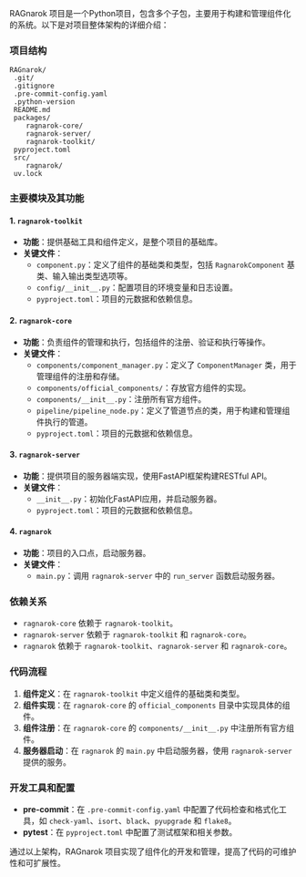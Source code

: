 RAGnarok 项目是一个Python项目，包含多个子包，主要用于构建和管理组件化的系统。以下是对项目整体架构的详细介绍：

### 项目结构
```plaintext
RAGnarok/
 .git/
 .gitignore
 .pre-commit-config.yaml
 .python-version
 README.md
 packages/
    ragnarok-core/
    ragnarok-server/
    ragnarok-toolkit/
 pyproject.toml
 src/
    ragnarok/
 uv.lock
```

### 主要模块及其功能

#### 1. `ragnarok-toolkit`
- **功能**：提供基础工具和组件定义，是整个项目的基础库。
- **关键文件**：
  - `component.py`：定义了组件的基础类和类型，包括 `RagnarokComponent` 基类、输入输出类型选项等。
  - `config/__init__.py`：配置项目的环境变量和日志设置。
  - `pyproject.toml`：项目的元数据和依赖信息。

#### 2. `ragnarok-core`
- **功能**：负责组件的管理和执行，包括组件的注册、验证和执行等操作。
- **关键文件**：
  - `components/component_manager.py`：定义了 `ComponentManager` 类，用于管理组件的注册和存储。
  - `components/official_components/`：存放官方组件的实现。
  - `components/__init__.py`：注册所有官方组件。
  - `pipeline/pipeline_node.py`：定义了管道节点的类，用于构建和管理组件执行的管道。
  - `pyproject.toml`：项目的元数据和依赖信息。

#### 3. `ragnarok-server`
- **功能**：提供项目的服务器端实现，使用FastAPI框架构建RESTful API。
- **关键文件**：
  - `__init__.py`：初始化FastAPI应用，并启动服务器。
  - `pyproject.toml`：项目的元数据和依赖信息。

#### 4. `ragnarok`
- **功能**：项目的入口点，启动服务器。
- **关键文件**：
  - `main.py`：调用 `ragnarok-server` 中的 `run_server` 函数启动服务器。

### 依赖关系
- `ragnarok-core` 依赖于 `ragnarok-toolkit`。
- `ragnarok-server` 依赖于 `ragnarok-toolkit` 和 `ragnarok-core`。
- `ragnarok` 依赖于 `ragnarok-toolkit`、`ragnarok-server` 和 `ragnarok-core`。

### 代码流程
1. **组件定义**：在 `ragnarok-toolkit` 中定义组件的基础类和类型。
2. **组件实现**：在 `ragnarok-core` 的 `official_components` 目录中实现具体的组件。
3. **组件注册**：在 `ragnarok-core` 的 `components/__init__.py` 中注册所有官方组件。
4. **服务器启动**：在 `ragnarok` 的 `main.py` 中启动服务器，使用 `ragnarok-server` 提供的服务。

### 开发工具和配置
- **pre-commit**：在 `.pre-commit-config.yaml` 中配置了代码检查和格式化工具，如 `check-yaml`、`isort`、`black`、`pyupgrade` 和 `flake8`。
- **pytest**：在 `pyproject.toml` 中配置了测试框架和相关参数。

通过以上架构，RAGnarok 项目实现了组件化的开发和管理，提高了代码的可维护性和可扩展性。
